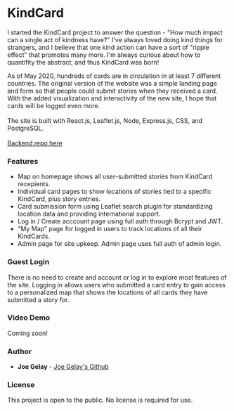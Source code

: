 # KindCard

I started the KindCard project to answer the question - "How much impact can a single act of kindness have?" I've always loved doing kind things for strangers, and I believe that one kind action can have a sort of "ripple effect" that promotes many more. I'm always curious about how to quantifity the abstract, and thus KindCard was born! 

As of May 2020, hundreds of cards are in circulation in at least 7 different countries. The original version of the website was a simple landing page and form so that people could submit stories when they received a card. With the added visualization and interactivity of the new site, I hope that cards will be logged even more. 
<br />
<br />
The site is built with React.js, Leaflet.js, Node, Express.js, CSS, and PostgreSQL.
<br />
<br />
[Backend repo here](https://github.com/joegelay/kindcard-backend)

### Features 

- Map on homepage shows all user-submitted stories from KindCard recepients. 
- Individual card pages to show locations of stories tied to a specific KindCard, plus story entries.
- Card submission form using Leaflet search plugin for standardizing location data and providing international support.
- Log in / Create acccount page using full auth through Bcrypt and JWT. 
- "My Map" page for logged in users to track locations of all their KindCards.
- Admin page for site upkeep. Admin page uses full auth of admin login. 

### Guest Login

There is no need to create and account or log in to explore most features of the site. Logging in allows users who submitted a card entry to gain access to a personalized map that shows the locations of all cards they have submitted a story for. 

### Video Demo

Coming soon!

<!-- [![KindCard Walk-through Video](https://img.youtube.com/vi/Hp6zfkOzCyA/0.jpg)](https://www.youtube.com/watch?v=Hp6zfkOzCyA) -->

### Author

* **Joe Gelay** - [Joe Gelay's Github](https://github.com/joegelay)

### License

This project is open to the public. No license is required for use.